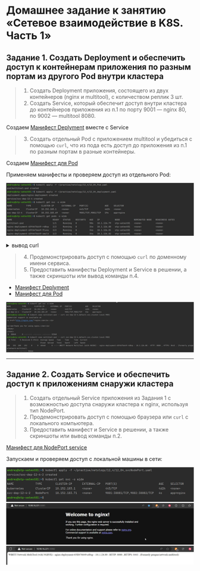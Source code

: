# Домашнее задание к занятию «Сетевое взаимодействие в K8S. Часть 1»

## Задание 1. Создать Deployment и обеспечить доступ к контейнерам приложения по разным портам из другого Pod внутри кластера

>1. Создать Deployment приложения, состоящего из двух контейнеров (nginx и multitool), с количеством реплик 3 шт.
>2. Создать Service, который обеспечит доступ внутри кластера до контейнеров приложения из п.1 по порту 9001 — nginx 80, по 9002 — multitool 8080.

Создаем [Манифест Deplyment](12_04_deployment.yaml) вместе с Service

>3. Создать отдельный Pod с приложением multitool и убедиться с помощью `curl`, что из пода есть доступ до приложения из п.1 по разным портам в разные контейнеры.

Создаем [Манифест для Pod](12_04_Pod.yaml)

Применяем манифесты и проверяем доступ из отдельного Pod:

<p align="center">
  <img  src=".//scr/12-04-deploy1.jpg">
</p>


<details><summary>вывод curl</summary>

```shell
andrey@stp-vatest01:~$ kubectl exec multitool-pod -- curl 10.1.126.80:80
kubectl exec multitool-pod -- curl 10.1.126.80:8080
kubectl exec multitool-pod -- curl 10.1.126.81:80
kubectl exec multitool-pod -- curl 10.1.126.81:8080
kubectl exec multitool-pod -- curl 10.1.126.82:80
kubectl exec multitool-pod -- curl 10.1.126.82:8080
  % Total    % Received % Xferd  Average Speed   Time    Time     Time  Current
                                 Dload  Upload   Total   Spent    Left  Speed
  0     0    0     0    0     0      0      0 --:--:-- --:--:-- --:--:--     0<!DOCTYPE html>
<html>
<head>
<title>Welcome to nginx!</title>
<style>
html { color-scheme: light dark; }
body { width: 35em; margin: 0 auto;
font-family: Tahoma, Verdana, Arial, sans-serif; }
</style>
</head>
<body>
<h1>Welcome to nginx!</h1>
<p>If you see this page, the nginx web server is successfully installed and
working. Further configuration is required.</p>

<p>For online documentation and support please refer to
<a href="http://nginx.org/">nginx.org</a>.<br/>
Commercial support is available at
<a href="http://nginx.com/">nginx.com</a>.</p>

<p><em>Thank you for using nginx.</em></p>
</body>
</html>
100   615  100   615    0     0   749k      0 --:--:-- --:--:-- --:--:--  600k
  % Total    % Received % Xferd  Average Speed   Time    Time     Time  Current
                                 Dload  Upload   Total   Spent    Left  Speed
  0     0    0     0    0     0      0      0 --:--:-- --:--:-- --:--:--     0WBITT Network MultiTool (with NGINX) - nginx-deployment-65fd476649-rd8xp - 10.1.126.80 - HTTP: 8080 , HTTPS: 8443 . (Formerly praqma/network-multitool)
100   152  100   152    0     0  24092      0 --:--:-- --:--:-- --:--:-- 25333
  % Total    % Received % Xferd  Average Speed   Time    Time     Time  Current
                                 Dload  Upload   Total   Spent    Left  Speed
100   615  100   615  <!DOCTYPE html>0      0 --:--:-- --:--:-- --:--:--     0
<html>
<head>
<title>Welcome to nginx!</title>
<style>
html { color-scheme: light dark; }
body { width: 35em; margin: 0 auto;
font-family: Tahoma, Verdana, Arial, sans-serif; }
</style>
</head>
<body>
<h1>Welcome to nginx!</h1>
<p>If you see this page, the nginx web server is successfully installed and
working. Further configuration is required.</p>

<p>For online documentation and support please refer to
<a href="http://nginx.org/">nginx.org</a>.<br/>
Commercial support is available at
<a href="http://nginx.com/">nginx.com</a>.</p>

<p><em>Thank you for using nginx.</em></p>
</body>
</html>
  0     0   475k      0 --:--:-- --:--:-- --:--:--  600k
  % Total    % Received % Xferd  Average Speed   Time    Time     Time  Current
                                 Dload  Upload   Total   Spent    Left  Speed
100   152  100   152    0     0   109k      0 --:--:-- --:--:-- --:--:--  148k
WBITT Network MultiTool (with NGINX) - nginx-deployment-65fd476649-9lx4v - 10.1.126.81 - HTTP: 8080 , HTTPS: 8443 . (Formerly praqma/network-multitool)
<!DOCTYPE html>
<html>
<head>
<title>Welcome to nginx!</title>
<style>
html { color-scheme: light dark; }
body { width: 35em; margin: 0 auto;
font-family: Tahoma, Verdana, Arial, sans-serif; }
</style>
</head>
<body>
<h1>Welcome to nginx!</h1>
<p>If you see this page, the nginx web server is successfully installed and
working. Further configuration is required.</p>

<p>For online documentation and support please refer to
<a href="http://nginx.org/">nginx.org</a>.<br/>
Commercial support is available at
<a href="http://nginx.com/">nginx.com</a>.</p>

<p><em>Thank you for using nginx.</em></p>
</body>
</html>
  % Total    % Received % Xferd  Average Speed   Time    Time     Time  Current
                                 Dload  Upload   Total   Spent    Left  Speed
100   615  100   615    0     0  1074k      0 --:--:-- --:--:-- --:--:--  600k
  % Total    % Received % Xferd  Average Speed   Time    Time     Time  Current
                                 Dload  Upload   Total   Spent    Left  Speed
  0     0    0     0    0     0      0      0 --:--:-- --:--:-- --:--:--     0WBITT Network MultiTool (with NGINX) - nginx-deployment-65fd476649-smcl4 - 10.1.126.82 - HTTP: 8080 , HTTPS: 8443 . (Formerly praqma/network-multitool)
100   152  100   152    0     0  62525      0 --:--:-- --:--:-- --:--:-- 76000
```

</details>

>4. Продемонстрировать доступ с помощью `curl` по доменному имени сервиса.
>5. Предоставить манифесты Deployment и Service в решении, а также скриншоты или вывод команды п.4.

- [Манифест Deplyment](12_04_deployment.yaml)
- [Манифест для Pod](12_04_Pod.yaml)

<p align="center">
  <img  src=".//scr/12-04-Curl_svc.jpg">
</p>


------

## Задание 2. Создать Service и обеспечить доступ к приложениям снаружи кластера

>1. Создать отдельный Service приложения из Задания 1 с возможностью доступа снаружи кластера к nginx, используя тип NodePort.
>2. Продемонстрировать доступ с помощью браузера или `curl` с локального компьютера.
>3. Предоставить манифест и Service в решении, а также скриншоты или вывод команды п.2.

[Манифест для NodePort service](12_04_svcNodePort.yaml)

Запускаем и проверяем доступ с локальной машины в сети:
<p align="center">
  <img  src=".//scr/12_04_svcNodePort_apply.jpg"><img  src=".//scr/12_4_2-nginx.jpg"><img  src=".//scr/12_4_2-multitool.jpg">
</p>
